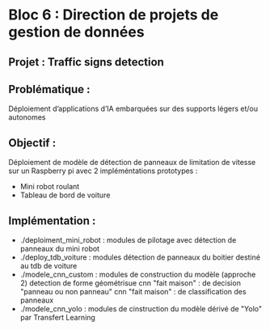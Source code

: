 # Bloc 6 : Direction de projets de gestion de données

## Projet : Traffic signs detection

## Problématique :
Déploiement d’applications d’IA embarquées sur des supports légers et/ou autonomes

## Objectif :
Déploiement de modèle de détection de panneaux de limitation de vitesse sur un Raspberry pi avec 2 impléméntations prototypes :
* Mini robot roulant
* Tableau de bord de voiture

## Implémentation :
* ./deploiment_mini_robot      : modules de pilotage avec détection de panneaux du mini robot  
* ./deploy_tdb_voiture         : modules détection de panneaux du boitier destiné au tdb de voiture
* ./modele_cnn_custom          : modules de construction du modèle (approche 2)
                               detection de forme géométrisue
                               cnn "fait maison" : de decision "panneau ou non panneau"
                               cnn "fait maison" : de classification des panneaux
* ./modele_cnn_yolo           : modules de cinstruction du modèle dérivé de "Yolo" par Transfert Learning

